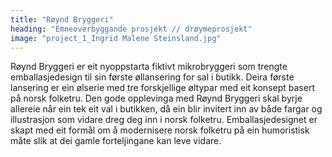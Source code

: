 ```yaml
---
title: "Røynd Bryggeri"
heading: "Emneoverbyggande prosjekt // drøymeprosjekt"
image: "project_1_Ingrid Malene Steinsland.jpg"
---
```


Røynd Bryggeri er eit nyoppstarta fiktivt mikrobryggeri som trengte emballasjedesign til sin første øllansering for sal i butikk. Deira første lansering er ein ølserie med tre forskjellige øltypar med eit konsept basert på norsk folketru. Den gode opplevinga med Røynd Bryggeri skal byrje allereie når ein tek eit val i butikken, då ein blir invitert inn av både fargar og illustrasjon som vidare dreg deg inn i norsk folketru. Emballasjedesignet er skapt med eit formål om å modernisere norsk folketru på ein humoristisk måte slik at dei gamle forteljingane kan leve vidare.
